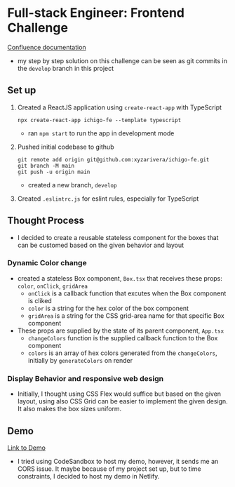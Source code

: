 # Full-stack Engineer: Frontend Challenge

[Confluence documentation](https://tokyotreat.atlassian.net/wiki/external/1591017766/NjE3MzhkNWMyNjU2NDg2ZmIxM2Y1YmRiODc1ZDJmZDg)

-   my step by step solution on this challenge can be seen as git commits in the `develop` branch in this project

## Set up

1. Created a ReactJS application using `create-react-app` with TypeScript

    ```
    npx create-react-app ichigo-fe --template typescript
    ```

    - ran `npm start` to run the app in development mode

2. Pushed initial codebase to github

    ```
    git remote add origin git@github.com:xyzarivera/ichigo-fe.git
    git branch -M main
    git push -u origin main
    ```

    - created a new branch, `develop`

3. Created `.eslintrc.js` for eslint rules, especially for TypeScript

## Thought Process

-   I decided to create a reusable stateless component for the boxes that can be customed based on the given behavior and layout

### Dynamic Color change

-   created a stateless Box component, `Box.tsx` that receives these props: `color`, `onClick`, `gridArea`
    -   `onClick` is a callback function that excutes when the Box component is cliked
    -   `color` is a string for the hex color of the box component
    -   `gridArea` is a string for the CSS grid-area name for that specific Box component
-   These props are supplied by the state of its parent component, `App.tsx`
    -   `changeColors` function is the supplied callback function to the Box component
    -   `colors` is an array of hex colors generated from the `changeColors`, initially by `generateColors` on render

### Display Behavior and responsive web design

-   Initially, I thought using CSS Flex would suffice but based on the given layout, using also CSS Grid can be easier to implement the given design. It also makes the box sizes uniform.

## Demo

[Link to Demo](https://luminous-cascaron-01796f.netlify.app/)

-   I tried using CodeSandbox to host my demo, however, it sends me an CORS issue. It maybe because of my project set up, but to time constraints, I decided to host my demo in Netlify.
